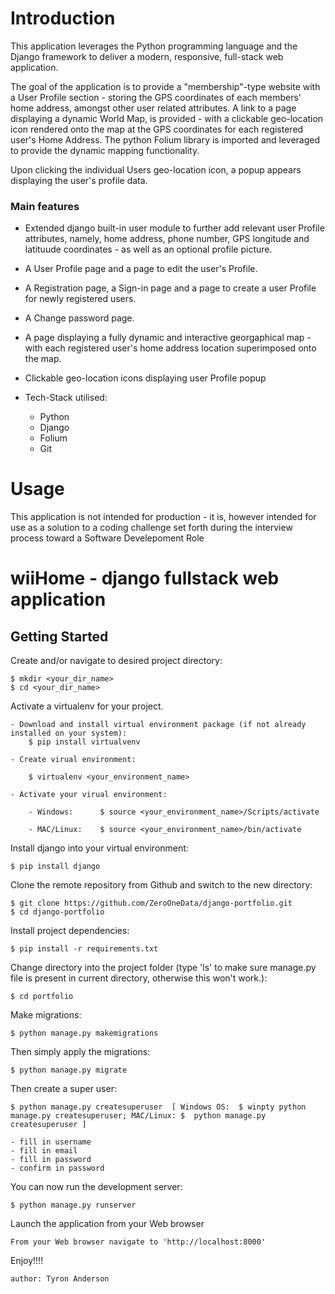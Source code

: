 
# Introduction

This application leverages the Python programming language and the Django framework to deliver a modern, responsive, full-stack web application. 

The goal of the application is to provide a "membership"-type website with a User Profile section - storing the GPS coordinates of each members' home address, amongst other user related attributes. A link to a page displaying a dynamic World Map, is provided - with a clickable geo-location icon rendered onto the map at the GPS coordinates for each registered user's Home Address. The python Folium library is imported and leveraged to provide the dynamic mapping functionality.

Upon clicking the individual Users geo-location icon, a popup appears displaying the user's profile data.


### Main features

* Extended django built-in user module to further add relevant user Profile attributes, namely, home address, phone number, GPS longitude and latituude coordinates - as well as an      optional profile picture.

* A User Profile page and a page to edit the user's Profile.

* A Registration page, a Sign-in page and a page to create a user Profile for newly registered users.

* A Change password page.

* A page displaying a fully dynamic and interactive georgaphical map - with each registered user's home address location superimposed onto the map.

* Clickable geo-location icons displaying user Profile popup

* Tech-Stack utilised:
    -   Python
    -   Django
    -   Folium
    -   Git

# Usage

This application is not intended for production - it is, however intended for use as a solution to a coding challenge set forth during the interview process toward a Software Develepoment Role


# wiiHome - django fullstack web application

## Getting Started

Create and/or navigate to desired project directory:

    $ mkdir <your_dir_name>
    $ cd <your_dir_name>
    
Activate a virtualenv for your project.

    - Download and install virtual environment package (if not already installed on your system):
        $ pip install virtualvenv

    - Create virual environment:

        $ virtualenv <your_environment_name>

    - Activate your virual environment:

        - Windows:      $ source <your_environment_name>/Scripts/activate

        - MAC/Linux:    $ source <your_environment_name>/bin/activate

Install django into your virtual environment:

    $ pip install django

Clone the remote repository from Github and switch to the new directory:

    $ git clone https://github.com/ZeroOneData/django-portfolio.git
    $ cd django-portfolio
    
Install project dependencies:

    $ pip install -r requirements.txt

Change directory into the project folder (type 'ls' to make sure manage.py file is present in current directory, otherwise this won't work.):

    $ cd portfolio

Make migrations:

    $ python manage.py makemigrations
      
Then simply apply the migrations:

    $ python manage.py migrate
    
Then create a super user:

    $ python manage.py createsuperuser  [ Windows OS:  $ winpty python manage.py createsuperuser; MAC/Linux: $  python manage.py createsuperuser ]

    - fill in username 
    - fill in email
    - fill in password
    - confirm in password

You can now run the development server:

    $ python manage.py runserver

Launch the application from your Web browser

    From your Web browser navigate to 'http://localhost:8000'

Enjoy!!!!

    author: Tyron Anderson
